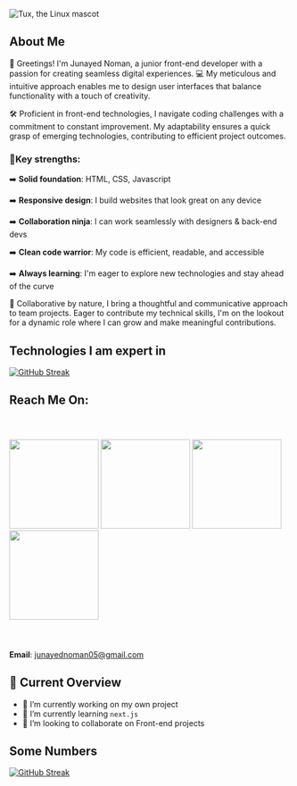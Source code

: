 ![Tux, the Linux mascot](https://i.postimg.cc/j2jbpksz/Gradient-Banner-3.jpg)

## About Me
🤗 Greetings! I'm Junayed Noman, a junior front-end developer with a passion for creating seamless digital experiences. 💻 My meticulous and intuitive approach enables me to design user interfaces that balance functionality with a touch of creativity.

🛠️ Proficient in front-end technologies, I navigate coding challenges with a commitment to constant improvement. My adaptability ensures a quick grasp of emerging technologies, contributing to efficient project outcomes.

### 💪Key strengths:

➡️ **Solid foundation**: HTML, CSS, Javascript

➡️ **Responsive design**: I build websites that look great on any device

➡️ **Collaboration ninja**: I can work seamlessly with designers & back-end devs

➡️ **Clean code warrior**: My code is efficient, readable, and accessible

➡️ **Always learning**: I'm eager to explore new technologies and stay ahead of the curve


🤝 Collaborative by nature, I bring a thoughtful and communicative approach to team projects. Eager to contribute my technical skills, I'm on the lookout for a dynamic role where I can grow and make meaningful contributions.

## Technologies I am expert in
[![GitHub Streak](https://i.postimg.cc/0jqgptLG/Untitled-design-2.png)](#)

## Reach Me On:
<p style="padding: 40px 0;">
  <a href="#" target="_blank"><img src="https://i.postimg.cc/QNkcGfjR/Facebook-2.png" width="160" /></a>
  <a href="https://twitter.com/junayednoman" target="_blank"><img src="https://i.postimg.cc/Dm32wrQ0/Facebook-1.png" width="160" /></a>
  <a href="https://www.facebook.com/JunayedNoman.me" target="_blank"><img src="https://i.postimg.cc/RCXQJg2w/Facebook.png" width="160" /></a>
  <a href="mailto:junayednoman05@gmail.com
" target="_blank"><img src="https://i.postimg.cc/mZz6YzWd/Facebook-4.png" width="160" /></a>
</p>

**Email**: junayednoman05@gmail.com


## 👀 Current Overview
- 🔭 I’m currently working on my own project
- 🌱 I’m currently learning `next.js`
- 👯 I’m looking to collaborate on Front-end projects

## Some Numbers

[![GitHub Streak](https://github-readme-streak-stats.herokuapp.com?user=junayednoman)](#)
